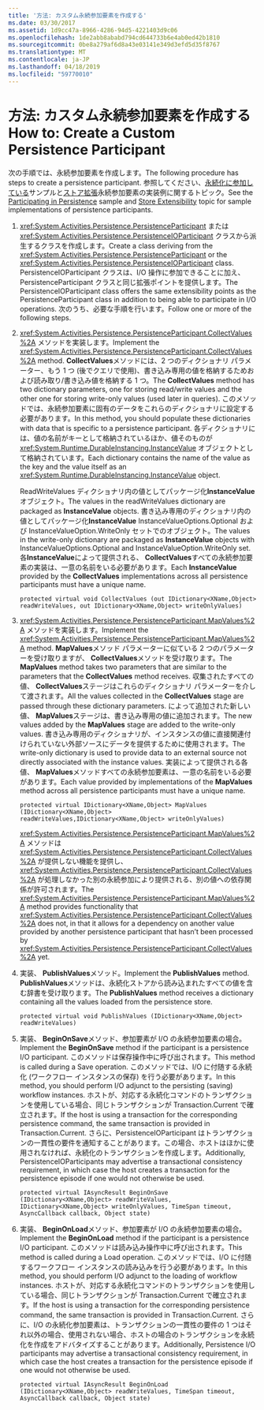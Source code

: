 ```yaml
---
title: '方法: カスタム永続参加要素を作成する'
ms.date: 03/30/2017
ms.assetid: 1d9cc47a-8966-4286-94d5-4221403d9c06
ms.openlocfilehash: 1de2abb8ababd794cd644733b6e4ab0ed42b1810
ms.sourcegitcommit: 0be8a279af6d8a43e03141e349d3efd5d35f8767
ms.translationtype: MT
ms.contentlocale: ja-JP
ms.lasthandoff: 04/18/2019
ms.locfileid: "59770010"
---
```

# <a name="how-to-create-a-custom-persistence-participant"></a><span data-ttu-id="fa37f-102">方法: カスタム永続参加要素を作成する</span><span class="sxs-lookup"><span data-stu-id="fa37f-102">How to: Create a Custom Persistence Participant</span></span>
<span data-ttu-id="fa37f-103">次の手順では、永続参加要素を作成します。</span><span class="sxs-lookup"><span data-stu-id="fa37f-103">The following procedure has steps to create a persistence participant.</span></span> <span data-ttu-id="fa37f-104">参照してください、[永続化に参加している](https://go.microsoft.com/fwlink/?LinkID=177735)サンプルと[ストア拡張](store-extensibility.md)永続参加要素の実装例に関するトピック。</span><span class="sxs-lookup"><span data-stu-id="fa37f-104">See the [Participating in Persistence](https://go.microsoft.com/fwlink/?LinkID=177735) sample and [Store Extensibility](store-extensibility.md) topic for sample implementations of persistence participants.</span></span>  
  
1. <span data-ttu-id="fa37f-105"><xref:System.Activities.Persistence.PersistenceParticipant> または <xref:System.Activities.Persistence.PersistenceIOParticipant> クラスから派生するクラスを作成します。</span><span class="sxs-lookup"><span data-stu-id="fa37f-105">Create a class deriving from the <xref:System.Activities.Persistence.PersistenceParticipant> or the <xref:System.Activities.Persistence.PersistenceIOParticipant> class.</span></span> <span data-ttu-id="fa37f-106">PersistenceIOParticipant クラスは、I/O 操作に参加できることに加え、PersistenceParticipant クラスと同じ拡張ポイントを提供します。</span><span class="sxs-lookup"><span data-stu-id="fa37f-106">The PersistenceIOParticipant class offers the same extensibility points as the PersistenceParticipant class in addition to being able to participate in I/O operations.</span></span> <span data-ttu-id="fa37f-107">次のうち、必要な手順を行います。</span><span class="sxs-lookup"><span data-stu-id="fa37f-107">Follow one or more of the following steps.</span></span>  
  
2. <span data-ttu-id="fa37f-108"><xref:System.Activities.Persistence.PersistenceParticipant.CollectValues%2A> メソッドを実装します。</span><span class="sxs-lookup"><span data-stu-id="fa37f-108">Implement the <xref:System.Activities.Persistence.PersistenceParticipant.CollectValues%2A> method.</span></span> <span data-ttu-id="fa37f-109">**CollectValues**メソッドには、2 つのディクショナリ パラメーター、もう 1 つ (後でクエリで使用)、書き込み専用の値を格納するためおよび読み取り/書き込み値を格納する 1 つ。</span><span class="sxs-lookup"><span data-stu-id="fa37f-109">The **CollectValues** method has two dictionary parameters, one for storing read/write values and the other one for storing write-only values (used later in queries).</span></span> <span data-ttu-id="fa37f-110">このメソッドでは、永続参加要素に固有のデータをこれらのディクショナリに設定する必要があります。</span><span class="sxs-lookup"><span data-stu-id="fa37f-110">In this method, you should populate these dictionaries with data that is specific to a persistence participant.</span></span> <span data-ttu-id="fa37f-111">各ディクショナリには、値の名前がキーとして格納されているほか、値そのものが <xref:System.Runtime.DurableInstancing.InstanceValue> オブジェクトとして格納されています。</span><span class="sxs-lookup"><span data-stu-id="fa37f-111">Each dictionary contains the name of the value as the key and the value itself as an <xref:System.Runtime.DurableInstancing.InstanceValue> object.</span></span>  
  
     <span data-ttu-id="fa37f-112">ReadWriteValues ディクショナリ内の値としてパッケージ化**InstanceValue**オブジェクト。</span><span class="sxs-lookup"><span data-stu-id="fa37f-112">The values in the readWriteValues dictionary are packaged as **InstanceValue** objects.</span></span> <span data-ttu-id="fa37f-113">書き込み専用のディクショナリ内の値としてパッケージ化**InstanceValue** InstanceValueOptions.Optional および InstanceValueOption.WriteOnly セットでのオブジェクト。</span><span class="sxs-lookup"><span data-stu-id="fa37f-113">The values in the write-only dictionary are packaged as **InstanceValue** objects with InstanceValueOptions.Optional and InstanceValueOption.WriteOnly set.</span></span> <span data-ttu-id="fa37f-114">各**InstanceValue**によって提供される、 **CollectValues**すべての永続参加要素の実装は、一意の名前をいる必要があります。</span><span class="sxs-lookup"><span data-stu-id="fa37f-114">Each **InstanceValue** provided by the **CollectValues** implementations across all persistence participants must have a unique name.</span></span>  
  
    ```  
    protected virtual void CollectValues (out IDictionary<XName,Object> readWriteValues, out IDictionary<XName,Object> writeOnlyValues)  
    ```  
  
3. <span data-ttu-id="fa37f-115"><xref:System.Activities.Persistence.PersistenceParticipant.MapValues%2A> メソッドを実装します。</span><span class="sxs-lookup"><span data-stu-id="fa37f-115">Implement the <xref:System.Activities.Persistence.PersistenceParticipant.MapValues%2A> method.</span></span> <span data-ttu-id="fa37f-116">**MapValues**メソッド パラメーターに似ている 2 つのパラメーターを受け取りますが、 **CollectValues**メソッドを受け取ります。</span><span class="sxs-lookup"><span data-stu-id="fa37f-116">The **MapValues** method takes two parameters that are similar to the parameters that the **CollectValues** method receives.</span></span> <span data-ttu-id="fa37f-117">収集されたすべての値、 **CollectValues**ステージはこれらのディクショナリ パラメーターを介して渡されます。</span><span class="sxs-lookup"><span data-stu-id="fa37f-117">All the values collected in the **CollectValues** stage are passed through these dictionary parameters.</span></span> <span data-ttu-id="fa37f-118">によって追加された新しい値、 **MapValues**ステージは、書き込み専用の値に追加されます。</span><span class="sxs-lookup"><span data-stu-id="fa37f-118">The new values added by the **MapValues** stage are added to the write-only values.</span></span>  <span data-ttu-id="fa37f-119">書き込み専用のディクショナリが、インスタンスの値に直接関連付けられていない外部ソースにデータを提供するために使用されます。</span><span class="sxs-lookup"><span data-stu-id="fa37f-119">The write-only dictionary is used to provide data to an external source not directly associated with the instance values.</span></span> <span data-ttu-id="fa37f-120">実装によって提供される各値、 **MapValues**メソッドすべての永続参加要素は、一意の名前をいる必要があります。</span><span class="sxs-lookup"><span data-stu-id="fa37f-120">Each value provided by implementations of the **MapValues** method across all persistence participants must have a unique name.</span></span>  
  
    ```  
    protected virtual IDictionary<XName,Object> MapValues (IDictionary<XName,Object> readWriteValues,IDictionary<XName,Object> writeOnlyValues)  
    ```  
  
     <span data-ttu-id="fa37f-121"><xref:System.Activities.Persistence.PersistenceParticipant.MapValues%2A> メソッドは <xref:System.Activities.Persistence.PersistenceParticipant.CollectValues%2A> が提供しない機能を提供し、<xref:System.Activities.Persistence.PersistenceParticipant.CollectValues%2A> が処理しなかった別の永続参加により提供される、別の値への依存関係が許可されます。</span><span class="sxs-lookup"><span data-stu-id="fa37f-121">The <xref:System.Activities.Persistence.PersistenceParticipant.MapValues%2A> method provides functionality that <xref:System.Activities.Persistence.PersistenceParticipant.CollectValues%2A> does not, in that it allows for a dependency on another value provided by another persistence participant that hasn’t been processed by <xref:System.Activities.Persistence.PersistenceParticipant.CollectValues%2A> yet.</span></span>  
  
4. <span data-ttu-id="fa37f-122">実装、 **PublishValues**メソッド。</span><span class="sxs-lookup"><span data-stu-id="fa37f-122">Implement the **PublishValues** method.</span></span> <span data-ttu-id="fa37f-123">**PublishValues**メソッドは、永続化ストアから読み込まれたすべての値を含む辞書を受け取ります。</span><span class="sxs-lookup"><span data-stu-id="fa37f-123">The **PublishValues** method receives a dictionary containing all the values loaded from the persistence store.</span></span>  
  
    ```  
    protected virtual void PublishValues (IDictionary<XName,Object> readWriteValues)  
    ```  
  
5. <span data-ttu-id="fa37f-124">実装、 **BeginOnSave**メソッド、参加要素が I/O の永続参加要素の場合。</span><span class="sxs-lookup"><span data-stu-id="fa37f-124">Implement the **BeginOnSave** method if the participant is a persistence I/O participant.</span></span> <span data-ttu-id="fa37f-125">このメソッドは保存操作中に呼び出されます。</span><span class="sxs-lookup"><span data-stu-id="fa37f-125">This method is called during a Save operation.</span></span> <span data-ttu-id="fa37f-126">このメソッドでは、I/O に付随する永続化 (ワークフロー インスタンスの保存) を行う必要があります。</span><span class="sxs-lookup"><span data-stu-id="fa37f-126">In this method, you should perform I/O adjunct to the persisting (saving) workflow instances.</span></span>  <span data-ttu-id="fa37f-127">ホストが、対応する永続化コマンドのトランザクションを使用している場合、同じトランザクションが Transaction.Current で確立されます。</span><span class="sxs-lookup"><span data-stu-id="fa37f-127">If the host is using a transaction for the corresponding persistence command, the same transaction is provided in Transaction.Current.</span></span>  <span data-ttu-id="fa37f-128">さらに、PersistenceIOParticipant はトランザクションの一貫性の要件を通知することがあります。この場合、ホストはほかに使用されなければ、永続化のトランザクションを作成します。</span><span class="sxs-lookup"><span data-stu-id="fa37f-128">Additionally, PersistenceIOParticipants may advertise a transactional consistency requirement, in which case the host creates a transaction for the persistence episode if one would not otherwise be used.</span></span>  
  
    ```  
    protected virtual IAsyncResult BeginOnSave (IDictionary<XName,Object> readWriteValues, IDictionary<XName,Object> writeOnlyValues, TimeSpan timeout, AsyncCallback callback, Object state)  
    ```  
  
6. <span data-ttu-id="fa37f-129">実装、 **BeginOnLoad**メソッド、参加要素が I/O の永続参加要素の場合。</span><span class="sxs-lookup"><span data-stu-id="fa37f-129">Implement the **BeginOnLoad** method if the participant is a persistence I/O participant.</span></span> <span data-ttu-id="fa37f-130">このメソッドは読み込み操作中に呼び出されます。</span><span class="sxs-lookup"><span data-stu-id="fa37f-130">This method is called during a Load operation.</span></span> <span data-ttu-id="fa37f-131">このメソッドでは、I/O に付随するワークフロー インスタンスの読み込みを行う必要があります。</span><span class="sxs-lookup"><span data-stu-id="fa37f-131">In this method, you should perform I/O adjunct to the loading of workflow instances.</span></span> <span data-ttu-id="fa37f-132">ホストが、対応する永続化コマンドのトランザクションを使用している場合、同じトランザクションが Transaction.Current で確立されます。</span><span class="sxs-lookup"><span data-stu-id="fa37f-132">If the host is using a transaction for the corresponding persistence command, the same transaction is provided in Transaction.Current.</span></span> <span data-ttu-id="fa37f-133">さらに、I/O の永続化参加要素は、トランザクションの一貫性の要件の 1 つはそれ以外の場合、使用されない場合、ホストの場合のトランザクションを永続化を作成をアドバタイズすることがあります。</span><span class="sxs-lookup"><span data-stu-id="fa37f-133">Additionally, Persistence I/O participants may advertise a transactional consistency requirement, in which case the host creates a transaction for the persistence episode if one would not otherwise be used.</span></span>  
  
    ```  
    protected virtual IAsyncResult BeginOnLoad (IDictionary<XName,Object> readWriteValues, TimeSpan timeout, AsyncCallback callback, Object state)  
    ```
